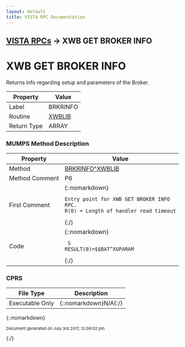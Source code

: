 ```yaml
---
layout: default
title: VISTA RPC Documentation
---
```


## [VISTA RPCs](TableOfContents) &#8594; XWB GET BROKER INFO
# XWB GET BROKER INFO

Returns info regarding setup and parameters of the Broker.

Property | Value
--- | ---
Label | BRKRINFO
Routine | [XWBLIB](http://code.osehra.org/dox/Routine_XWBLIB_source.html)
Return Type | ARRAY




### MUMPS Method Description

Property | Value
--- | ---
Method | [BRKRINFO^XWBLIB](http://code.osehra.org/dox/Routine_XWBLIB_source.html)
Method Comment | P6
First Comment | {::nomarkdown}<pre><code>Entry point for XWB GET BROKER INFO RPC.<br/>R(0) = Length of handler read timeout</code></pre>{:/}
Code | {::nomarkdown}<pre><code> S RESULT(0)=$$BAT^XUPARAM</code></pre>{:/}



### CPRS

File Type | Description
--- | ---
Executable Only | {::nomarkdown}N/A{:/}

{::nomarkdown} <br/><p style="font-size: 11px">Document generated on July 3rd 2017, 12:09:02 pm</p>{:/}